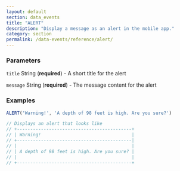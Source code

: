 ```yaml
---
layout: default
section: data_events
title: "ALERT"
description: "Display a message as an alert in the mobile app."
category: section
permalink: /data-events/reference/alert/
---
```


### Parameters

`title` String (__required__) - A short title for the alert

`message` String (__required__) - The message content for the alert

### Examples

```js
ALERT('Warning!', 'A depth of 98 feet is high. Are you sure?')

// Displays an alert that looks like
// +-------------------------------------------+
// | Warning!                                  |
// +-------------------------------------------|
// |                                           |
// | A depth of 98 feet is high. Are you sure? |
// |                                           |
// +-------------------------------------------+
```
